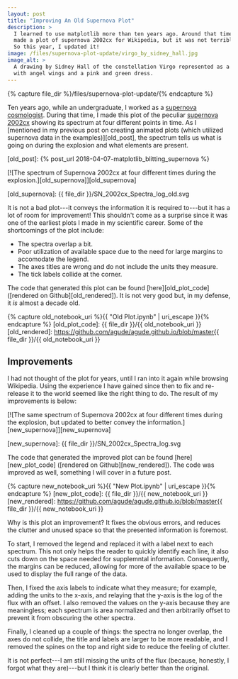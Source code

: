 ```yaml
---
layout: post
title: "Improving An Old Supernova Plot"
description: >
  I learned to use matplotlib more than ten years ago. Around that time, I
  made a plot of supernova 2002cx for Wikipedia, but it was not terrible good.
  So this year, I updated it!
image: /files/supernova-plot-update/virgo_by_sidney_hall.jpg
image_alt: >
  A drawing by Sidney Hall of the constellation Virgo represented as a Woman
  with angel wings and a pink and green dress.
---
```


{% capture file_dir %}/files/supernova-plot-update/{% endcapture %}

Ten years ago, while an undergraduate, I worked as a [supernova cosmologist][sn_cosmo].
During that time, I made this plot of the peculiar [supernova 2002cx][2002cx] showing its
spectrum at four different points in time. As I [mentioned in my previous post on creating
animated plots (which utilized supernova data in the examples)][old_post], the spectrum
tells us what is going on during the explosion and what elements are present.

[sn_cosmo]: https://en.wikipedia.org/wiki/Supernova_Cosmology_Project
[2002cx]: https://en.wikipedia.org/wiki/SN_2002cx
[old_post]: {% post_url 2018-04-07-matplotlib_blitting_supernova %}

[![The spectrum of Supernova 2002cx at four different times during the
explosion.][old_supernova]][old_supernova]

[old_supernova]: {{ file_dir }}/SN_2002cx_Spectra_log_old.svg

It is not a bad plot---it conveys the information it is required to---but it has
a lot of room for improvement! This shouldn't come as a surprise since it was one of the
earliest plots I made in my scientific career. Some of the shortcomings of the plot include:
- The spectra overlap a bit.
- Poor utilization of available space due to the need for large margins to accomodate the legend.
- The axes titles are wrong and do not include the units they measure.
- The tick labels collide at the corner.

The code that generated this plot can be found [here][old_plot_code]
([rendered on Github][old_rendered]). It is not very good but, in my defense,
it *is* almost a decade old.

{% capture old_notebook_uri %}{{ "Old Plot.ipynb" | uri_escape }}{% endcapture %}
[old_plot_code]: {{ file_dir }}/{{ old_notebook_uri }}
[old_rendered]: https://github.com/agude/agude.github.io/blob/master{{ file_dir }}/{{ old_notebook_uri }}

## Improvements

I had not thought of the plot for years, until I ran into it again while
browsing Wikipedia. Using the experience I have gained since then to fix 
and re-release it to the world seemed like the right thing to do. The
result of my improvements is below:

[![The same spectrum of Supernova 2002cx at four different times during the
explosion, but updated to better convey the information.][new_supernova]][new_supernova]

[new_supernova]: {{ file_dir }}/SN_2002cx_Spectra_log.svg

The code that generated the improved plot can be found [here][new_plot_code]
([rendered on Github][new_rendered]). The code was improved as well, something
I will cover in a future post.

{% capture new_notebook_uri %}{{ "New Plot.ipynb" | uri_escape }}{% endcapture %}
[new_plot_code]: {{ file_dir }}/{{ new_notebook_uri }}
[new_rendered]: https://github.com/agude/agude.github.io/blob/master{{ file_dir }}/{{ new_notebook_uri }}

Why is this plot an improvement? It fixes the obvious errors, and reduces the
clutter and unused space so that the presented information is foremost.

To start, I removed the legend and replaced it with a label next to each spectrum.
This not only helps the reader to quickly identify each line, it also cuts down on the
space needed for supplemntal information. Consequently, the margins can be reduced, allowing
for more of the available space to be used to display the full range of the data.

Then, I fixed the axis labels to indicate what they measure; for example,
adding the units to the x-axis, and relaying that the y-axis is the log of the flux with an offset.
I also removed the values on the y-axis because they are meaningless; each spectrum is area
normalized and then arbitrarily offset to prevent it from obscuring the other spectra.

Finally, I cleaned up a couple of things: the spectra no longer overlap, the
axes do not collide, the title and labels are larger to be more readable, and
I removed the spines on the top and right side to reduce the feeling of
clutter.

It is not perfect---I am still missing the units of the flux (because,
honestly, I forgot what they are)---but I think it is clearly better than the original.
